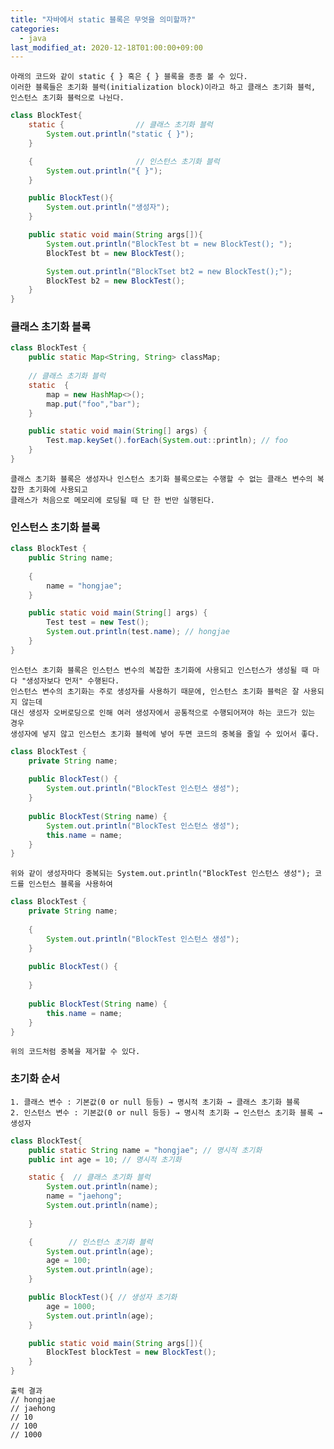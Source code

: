 ```yaml
---
title: "자바에서 static 블록은 무엇을 의미할까?"
categories: 
  - java
last_modified_at: 2020-12-18T01:00:00+09:00
---
```


    아래의 코드와 같이 static { } 혹은 { } 블록을 종종 볼 수 있다.
    이러한 블록들은 초기화 블럭(initialization block)이라고 하고 클래스 초기화 블럭, 인스턴스 초기화 블럭으로 나뉜다.
    
```java
class BlockTest{
    static {                // 클래스 초기화 블럭
        System.out.println("static { }");
    }

    {                       // 인스턴스 초기화 블럭
        System.out.println("{ }");
    }

    public BlockTest(){
        System.out.println("생성자");
    }

    public static void main(String args[]){
        System.out.println("BlockTest bt = new BlockTest(); ");
        BlockTest bt = new BlockTest();

        System.out.println("BlockTset bt2 = new BlockTest();");
        BlockTest b2 = new BlockTest();
    }
}
```

### 클래스 초기화 블록

```java
class BlockTest {
    public static Map<String, String> classMap;
    
    // 클래스 초기화 블럭
    static  {
        map = new HashMap<>();
        map.put("foo","bar");
    }

    public static void main(String[] args) {
        Test.map.keySet().forEach(System.out::println); // foo
    }
}
```
    
    클래스 초기화 블록은 생성자나 인스턴스 초기화 블록으로는 수행할 수 없는 클래스 변수의 복잡한 초기화에 사용되고
    클래스가 처음으로 메모리에 로딩될 때 단 한 번만 실행된다.
    
### 인스턴스 초기화 블록

```java
class BlockTest {
    public String name;
    
    {
        name = "hongjae";
    }   

    public static void main(String[] args) {
        Test test = new Test();
        System.out.println(test.name); // hongjae
    }
}
```

    인스턴스 초기화 블록은 인스턴스 변수의 복잡한 초기화에 사용되고 인스턴스가 생성될 때 마다 "생성자보다 먼저" 수행된다.
    인스턴스 변수의 초기화는 주로 생성자를 사용하기 때문에, 인스턴스 초기화 블럭은 잘 사용되지 않는데 
    대신 생성자 오버로딩으로 인해 여러 생성자에서 공통적으로 수행되어져야 하는 코드가 있는 경우
    생성자에 넣지 않고 인스턴스 초기화 블럭에 넣어 두면 코드의 중복을 줄일 수 있어서 좋다.
    
```java
class BlockTest {
    private String name;
    
    public BlockTest() {
        System.out.println("BlockTest 인스턴스 생성");
    }
    
    public BlockTest(String name) {
        System.out.println("BlockTest 인스턴스 생성");
        this.name = name;
    }
}
```

    위와 같이 생성자마다 중복되는 System.out.println("BlockTest 인스턴스 생성"); 코드를 인스턴스 블록을 사용하여
    
```java
class BlockTest {
    private String name;
    
    {
        System.out.println("BlockTest 인스턴스 생성");
    }   
    
    public BlockTest() {
        
    }
    
    public BlockTest(String name) {
        this.name = name;
    }
}
```    

    위의 코드처럼 중복을 제거할 수 있다.
    

### 초기화 순서
    1. 클래스 변수 : 기본값(0 or null 등등) → 명시적 초기화 → 클래스 초기화 블록
    2. 인스턴스 변수 : 기본값(0 or null 등등) → 명시적 초기화 → 인스턴스 초기화 블록 → 생성자

```java
class BlockTest{
    public static String name = "hongjae"; // 명시적 초기화
    public int age = 10; // 명시적 초기화

    static {  // 클래스 초기화 블럭
        System.out.println(name);
        name = "jaehong";
        System.out.println(name);
        
    }

    {        // 인스턴스 초기화 블럭
        System.out.println(age);
        age = 100;
        System.out.println(age);
    }

    public BlockTest(){ // 생성자 초기화
        age = 1000;
        System.out.println(age);
    }

    public static void main(String args[]){
        BlockTest blockTest = new BlockTest();
    }
}
```
    출력 결과
    // hongjae
    // jaehong
    // 10
    // 100
    // 1000
     
    